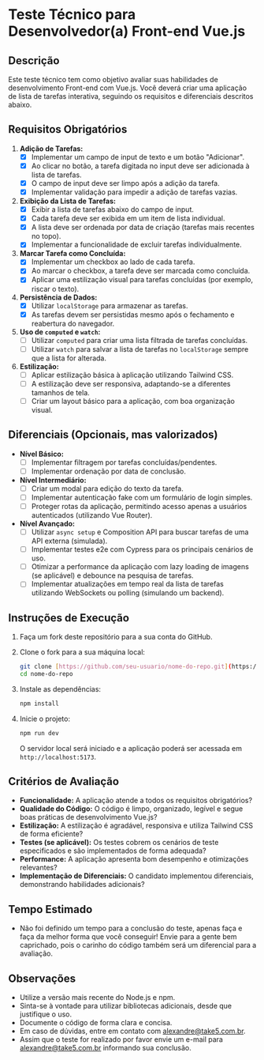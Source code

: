 # Teste Técnico para Desenvolvedor(a) Front-end Vue.js

## Descrição

Este teste técnico tem como objetivo avaliar suas habilidades de desenvolvimento Front-end com Vue.js. Você deverá criar uma aplicação de lista de tarefas interativa, seguindo os requisitos e diferenciais descritos abaixo.

## Requisitos Obrigatórios

1.  **Adição de Tarefas:**
    - [x] Implementar um campo de input de texto e um botão "Adicionar".
    - [x] Ao clicar no botão, a tarefa digitada no input deve ser adicionada à lista de tarefas.
    - [x] O campo de input deve ser limpo após a adição da tarefa.
    - [x] Implementar validação para impedir a adição de tarefas vazias.
2.  **Exibição da Lista de Tarefas:**
    - [x] Exibir a lista de tarefas abaixo do campo de input.
    - [x] Cada tarefa deve ser exibida em um item de lista individual.
    - [x] A lista deve ser ordenada por data de criação (tarefas mais recentes no topo).
    - [x] Implementar a funcionalidade de excluir tarefas individualmente.
3.  **Marcar Tarefa como Concluída:**
    - [x] Implementar um checkbox ao lado de cada tarefa.
    - [x] Ao marcar o checkbox, a tarefa deve ser marcada como concluída.
    - [x] Aplicar uma estilização visual para tarefas concluídas (por exemplo, riscar o texto).
4.  **Persistência de Dados:**
    - [x] Utilizar `localStorage` para armazenar as tarefas.
    - [x] As tarefas devem ser persistidas mesmo após o fechamento e reabertura do navegador.
5.  **Uso de `computed` e `watch`:**
    - [ ] Utilizar `computed` para criar uma lista filtrada de tarefas concluídas.
    - [ ] Utilizar `watch` para salvar a lista de tarefas no `localStorage` sempre que a lista for alterada.
6.  **Estilização:**
    - [ ] Aplicar estilização básica à aplicação utilizando Tailwind CSS.
    - [ ] A estilização deve ser responsiva, adaptando-se a diferentes tamanhos de tela.
    - [ ] Criar um layout básico para a aplicação, com boa organização visual.

## Diferenciais (Opcionais, mas valorizados)

* **Nível Básico:**
    - [ ] Implementar filtragem por tarefas concluídas/pendentes.
    - [ ] Implementar ordenação por data de conclusão.
* **Nível Intermediário:**
    - [ ] Criar um modal para edição do texto da tarefa.
    - [ ] Implementar autenticação fake com um formulário de login simples.
    - [ ] Proteger rotas da aplicação, permitindo acesso apenas a usuários autenticados (utilizando Vue Router).
* **Nível Avançado:**
    - [ ] Utilizar `async setup` e Composition API para buscar tarefas de uma API externa (simulada).
    - [ ] Implementar testes e2e com Cypress para os principais cenários de uso.
    - [ ] Otimizar a performance da aplicação com lazy loading de imagens (se aplicável) e debounce na pesquisa de tarefas.
    - [ ] Implementar atualizações em tempo real da lista de tarefas utilizando WebSockets ou polling (simulando um backend).

## Instruções de Execução

1.  Faça um fork deste repositório para a sua conta do GitHub.
2.  Clone o fork para a sua máquina local:

    ```bash
    git clone [https://github.com/seu-usuario/nome-do-repo.git](https://github.com/seu-usuario/nome-do-repo.git)
    cd nome-do-repo
    ```

3.  Instale as dependências:

    ```bash
    npm install
    ```

4.  Inicie o projeto:

    ```bash
    npm run dev
    ```

    O servidor local será iniciado e a aplicação poderá ser acessada em `http://localhost:5173`.

## Critérios de Avaliação

* **Funcionalidade:** A aplicação atende a todos os requisitos obrigatórios?
* **Qualidade do Código:** O código é limpo, organizado, legível e segue boas práticas de desenvolvimento Vue.js?
* **Estilização:** A estilização é agradável, responsiva e utiliza Tailwind CSS de forma eficiente?
* **Testes (se aplicável):** Os testes cobrem os cenários de teste especificados e são implementados de forma adequada?
* **Performance:** A aplicação apresenta bom desempenho e otimizações relevantes?
* **Implementação de Diferenciais:** O candidato implementou diferenciais, demonstrando habilidades adicionais?

## Tempo Estimado

* Não foi definido um tempo para a conclusão do teste, apenas faça e faça da melhor forma que você conseguir! Envie para a gente bem caprichado, pois o carinho do código também será um diferencial para a avaliação.

## Observações

* Utilize a versão mais recente do Node.js e npm.
* Sinta-se à vontade para utilizar bibliotecas adicionais, desde que justifique o uso.
* Documente o código de forma clara e concisa.
* Em caso de dúvidas, entre em contato com alexandre@take5.com.br.
* Assim que o teste for realizado por favor envie um e-mail para alexandre@take5.com.br informando sua conclusão.
